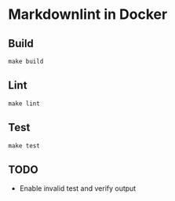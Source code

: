 # Markdownlint in Docker

## Build

```shell
make build
```

## Lint

```shell
make lint
```

## Test

```shell
make test
```

## TODO

- Enable invalid test and verify output
